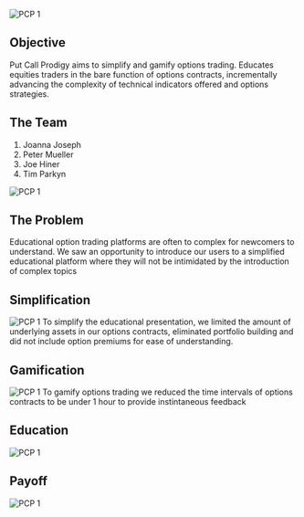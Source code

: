 ![PCP 1](https://github.com/elainefirefly/pcp/blob/master/Screen%20Shot%202017-07-11%20at%204.19.27%20PM.png)

## Objective
Put Call Prodigy  aims to simplify and gamify options trading. Educates equities traders in the bare function of options contracts, incrementally advancing the complexity of technical indicators offered and options strategies.

## The Team
1. Joanna Joseph
2. Peter Mueller
3. Joe Hiner
4. Tim Parkyn



![PCP 1](https://media.giphy.com/media/LUD6a0NCOIIxi/giphy.gif)

## The Problem
Educational option trading platforms are often to complex for newcomers to understand. We saw an opportunity to introduce our users to a simplified educational platform where they will not be intimidated by the introduction of complex topics

## Simplification
![PCP 1](https://media.giphy.com/media/wHXZVDmofu4gg/giphy.gif)
To simplify the educational presentation, we limited the amount of underlying assets in our options contracts, eliminated portfolio building and did not include option premiums for ease of understanding.

## Gamification
![PCP 1](https://media.giphy.com/media/ojJmWYAs74CLS/giphy.gif)
To gamify options trading we reduced the time intervals of options contracts to be under 1 hour to provide instintaneous feedback

## Education
![PCP 1](https://github.com/elainefirefly/pcp/blob/master/Screen%20Shot%202017-07-18%20at%203.15.30%20PM.png)

## Payoff
![PCP 1](https://media.giphy.com/media/wHXZVDmofu4gg/giphy.gif)







